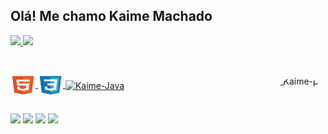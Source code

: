 ## Olá! Me chamo Kaime Machado 
<div>
 <a href="https://github.com/kaimemachado">
  <img height="180em" src="https://github-readme-stats.vercel.app/api?username=kaimemachado&show_icons=true&theme=dark&include_all_commits=true&count_private=true"/>
  <img height="180em" src="https://github-readme-stats.vercel.app/api/top-langs/?username=kaimemachado&layout=compact&langs_count=7&theme=dark"/>
<div>
 
 ## 
 
<div style="display: inline_block"><br>
  <img align="center" alt="Kaime-HTML" height="30" width="40" src="https://raw.githubusercontent.com/devicons/devicon/master/icons/html5/html5-original.svg">
  <img align="center" alt="Kaime-CSS" height="30" width="40" src="https://raw.githubusercontent.com/devicons/devicon/master/icons/css3/css3-original.svg">
  <img align="center" alt="Kaime-Java" height="30" width="40" src="https://cdn.jsdelivr.net/gh/devicons/devicon/icons/java/java-original.svg">
  <img align="right" alt="Kaime-pic" height="150" style="border-radius:50px;" src="https://octodex.github.com/images/mona-the-rivetertocat.png">
</div>

##

<div> 
  <a href="https://wa.me/5541995528154" target"_blank"><img src="https://img.shields.io/badge/WhatsApp-25D366?style=for-the-badge&logo=whatsapp&logoColor=white" target="blank"></a>
  <a href="https://instagram.com/kaimemachado" target="_blank"><img src="https://img.shields.io/badge/-Instagram-%23E4405F?style=for-the-badge&logo=instagram&logoColor=white" target="_blank"></a>
  <a href = "mailto:kamchadx@gmail.com"><img src="https://img.shields.io/badge/-Gmail-%23333?style=for-the-badge&logo=gmail&logoColor=white" target="_blank"></a>
  <a href="https://www.linkedin.com/in/kaimemachado" target="_blank"><img src="https://img.shields.io/badge/-LinkedIn-%230077B5?style=for-the-badge&logo=linkedin&logoColor=white" target="_blank"></a> 
 

</div>

